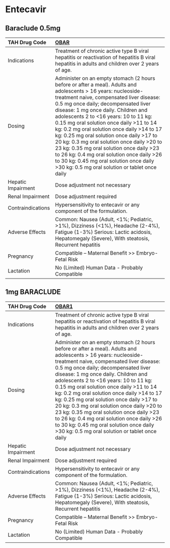 # Entecavir

## Baraclude 0.5mg

| TAH Drug Code      | [OBAR](https://www.tahsda.org.tw/drugs/hissearch.php?drug_code=OBAR)                                                                                                                                                                                                                                                                                                                                                                                                                                                                                                                                                                                        |
|:-------------------|:------------------------------------------------------------------------------------------------------------------------------------------------------------------------------------------------------------------------------------------------------------------------------------------------------------------------------------------------------------------------------------------------------------------------------------------------------------------------------------------------------------------------------------------------------------------------------------------------------------------------------------------------------------|
| Indications        | Treatment of chronic active type B viral hepatitis or reactivation of hepatitis B viral hepatitis in adults and children over 2 years of age.                                                                                                                                                                                                                                                                                                                                                                                                                                                                                                               |
| Dosing             | Administer on an empty stomach (2 hours before or after a meal). Adults and adolescents > 16 years: nucleoside-treatment naive, compensated liver disease: 0.5 mg once daily; decompensated liver disease: 1 mg once daily. Children and adolescents 2 to <16 years: 10 to 11 kg: 0.15 mg oral solution once daily >11 to 14 kg: 0.2 mg oral solution once daily >14 to 17 kg: 0.25 mg oral solution once daily >17 to 20 kg: 0.3 mg oral solution once daily >20 to 23 kg: 0.35 mg oral solution once daily >23 to 26 kg: 0.4 mg oral solution once daily >26 to 30 kg: 0.45 mg oral solution once daily >30 kg: 0.5 mg oral solution or tablet once daily |
| Hepatic Impairment | Dose adjustment not necessary                                                                                                                                                                                                                                                                                                                                                                                                                                                                                                                                                                                                                               |
| Renal Impairment   | Dose adjustment required                                                                                                                                                                                                                                                                                                                                                                                                                                                                                                                                                                                                                                    |
| Contraindications  | Hypersensitivity to entecavir or any component of the formulation.                                                                                                                                                                                                                                                                                                                                                                                                                                                                                                                                                                                          |
| Adverse Effects    | Common: Nausea (Adult, <1%; Pediatric, >1%), Dizziness (<1%), Headache (2-4%), Fatigue (1-3%) Serious: Lactic acidosis, Hepatomegaly (Severe), With steatosis, Recurrent hepatitis                                                                                                                                                                                                                                                                                                                                                                                                                                                                          |
| Pregnancy          | Compatible – Maternal Benefit >> Embryo-Fetal Risk                                                                                                                                                                                                                                                                                                                                                                                                                                                                                                                                                                                                          |
| Lactation          | No (Limited) Human Data - Probably Compatible                                                                                                                                                                                                                                                                                                                                                                                                                                                                                                                                                                                                               |

## 1mg BARACLUDE

| TAH Drug Code      | [OBAR1](https://www.tahsda.org.tw/drugs/hissearch.php?drug_code=OBAR1)                                                                                                                                                                                                                                                                                                                                                                                                                                                                                                                                                                                      |
|:-------------------|:------------------------------------------------------------------------------------------------------------------------------------------------------------------------------------------------------------------------------------------------------------------------------------------------------------------------------------------------------------------------------------------------------------------------------------------------------------------------------------------------------------------------------------------------------------------------------------------------------------------------------------------------------------|
| Indications        | Treatment of chronic active type B viral hepatitis or reactivation of hepatitis B viral hepatitis in adults and children over 2 years of age.                                                                                                                                                                                                                                                                                                                                                                                                                                                                                                               |
| Dosing             | Administer on an empty stomach (2 hours before or after a meal). Adults and adolescents > 16 years: nucleoside-treatment naive, compensated liver disease: 0.5 mg once daily; decompensated liver disease: 1 mg once daily. Children and adolescents 2 to <16 years: 10 to 11 kg: 0.15 mg oral solution once daily >11 to 14 kg: 0.2 mg oral solution once daily >14 to 17 kg: 0.25 mg oral solution once daily >17 to 20 kg: 0.3 mg oral solution once daily >20 to 23 kg: 0.35 mg oral solution once daily >23 to 26 kg: 0.4 mg oral solution once daily >26 to 30 kg: 0.45 mg oral solution once daily >30 kg: 0.5 mg oral solution or tablet once daily |
| Hepatic Impairment | Dose adjustment not necessary                                                                                                                                                                                                                                                                                                                                                                                                                                                                                                                                                                                                                               |
| Renal Impairment   | Dose adjustment required                                                                                                                                                                                                                                                                                                                                                                                                                                                                                                                                                                                                                                    |
| Contraindications  | Hypersensitivity to entecavir or any component of the formulation.                                                                                                                                                                                                                                                                                                                                                                                                                                                                                                                                                                                          |
| Adverse Effects    | Common: Nausea (Adult, <1%; Pediatric, >1%), Dizziness (<1%), Headache (2-4%), Fatigue (1-3%) Serious: Lactic acidosis, Hepatomegaly (Severe), With steatosis, Recurrent hepatitis                                                                                                                                                                                                                                                                                                                                                                                                                                                                          |
| Pregnancy          | Compatible – Maternal Benefit >> Embryo-Fetal Risk                                                                                                                                                                                                                                                                                                                                                                                                                                                                                                                                                                                                          |
| Lactation          | No (Limited) Human Data - Probably Compatible                                                                                                                                                                                                                                                                                                                                                                                                                                                                                                                                                                                                               |

